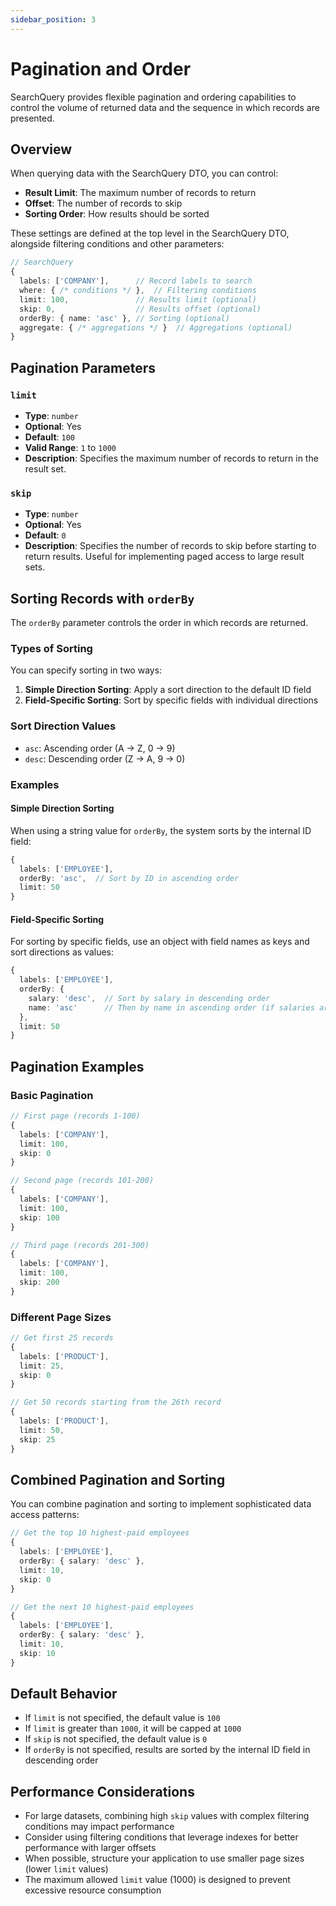 ```yaml
---
sidebar_position: 3
---
```


# Pagination and Order

SearchQuery provides flexible pagination and ordering capabilities to control the volume of returned data and the sequence in which records are presented.

## Overview

When querying data with the SearchQuery DTO, you can control:

- **Result Limit**: The maximum number of records to return
- **Offset**: The number of records to skip
- **Sorting Order**: How results should be sorted

These settings are defined at the top level in the SearchQuery DTO, alongside filtering conditions and other parameters:

```typescript
// SearchQuery
{
  labels: ['COMPANY'],      // Record labels to search
  where: { /* conditions */ },  // Filtering conditions
  limit: 100,               // Results limit (optional)
  skip: 0,                  // Results offset (optional)
  orderBy: { name: 'asc' }, // Sorting (optional)
  aggregate: { /* aggregations */ }  // Aggregations (optional)
}
```

## Pagination Parameters

### `limit`

- **Type**: `number`
- **Optional**: Yes
- **Default**: `100`
- **Valid Range**: `1` to `1000`
- **Description**: Specifies the maximum number of records to return in the result set.

### `skip`

- **Type**: `number`
- **Optional**: Yes
- **Default**: `0`
- **Description**: Specifies the number of records to skip before starting to return results. Useful for implementing paged access to large result sets.

## Sorting Records with `orderBy`

The `orderBy` parameter controls the order in which records are returned.

### Types of Sorting

You can specify sorting in two ways:

1. **Simple Direction Sorting**: Apply a sort direction to the default ID field
2. **Field-Specific Sorting**: Sort by specific fields with individual directions

### Sort Direction Values

- `asc`: Ascending order (A → Z, 0 → 9)
- `desc`: Descending order (Z → A, 9 → 0)

### Examples

#### Simple Direction Sorting

When using a string value for `orderBy`, the system sorts by the internal ID field:

```typescript
{
  labels: ['EMPLOYEE'],
  orderBy: 'asc',  // Sort by ID in ascending order
  limit: 50
}
```

#### Field-Specific Sorting

For sorting by specific fields, use an object with field names as keys and sort directions as values:

```typescript
{
  labels: ['EMPLOYEE'],
  orderBy: {
    salary: 'desc',  // Sort by salary in descending order
    name: 'asc'      // Then by name in ascending order (if salaries are equal)
  },
  limit: 50
}
```

## Pagination Examples

### Basic Pagination

```typescript
// First page (records 1-100)
{
  labels: ['COMPANY'],
  limit: 100,
  skip: 0
}

// Second page (records 101-200)
{
  labels: ['COMPANY'],
  limit: 100,
  skip: 100
}

// Third page (records 201-300)
{
  labels: ['COMPANY'],
  limit: 100,
  skip: 200
}
```

### Different Page Sizes

```typescript
// Get first 25 records
{
  labels: ['PRODUCT'],
  limit: 25,
  skip: 0
}

// Get 50 records starting from the 26th record
{
  labels: ['PRODUCT'],
  limit: 50,
  skip: 25
}
```

## Combined Pagination and Sorting

You can combine pagination and sorting to implement sophisticated data access patterns:

```typescript
// Get the top 10 highest-paid employees
{
  labels: ['EMPLOYEE'],
  orderBy: { salary: 'desc' },
  limit: 10,
  skip: 0
}

// Get the next 10 highest-paid employees
{
  labels: ['EMPLOYEE'],
  orderBy: { salary: 'desc' },
  limit: 10,
  skip: 10
}
```

## Default Behavior

- If `limit` is not specified, the default value is `100`
- If `limit` is greater than `1000`, it will be capped at `1000`
- If `skip` is not specified, the default value is `0`
- If `orderBy` is not specified, results are sorted by the internal ID field in descending order

## Performance Considerations

- For large datasets, combining high `skip` values with complex filtering conditions may impact performance
- Consider using filtering conditions that leverage indexes for better performance with larger offsets
- When possible, structure your application to use smaller page sizes (lower `limit` values)
- The maximum allowed `limit` value (1000) is designed to prevent excessive resource consumption